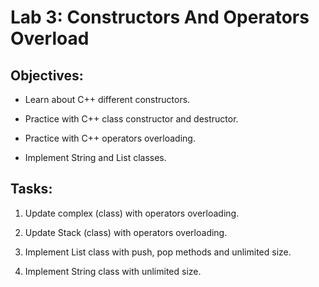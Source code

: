 # Lab 3: Constructors And Operators Overload

## Objectives:

- Learn about C++ different constructors.

- Practice with C++ class constructor and destructor.

- Practice with C++ operators overloading.

- Implement String and List classes.

## Tasks:

1. Update complex (class) with operators overloading.

2. Update Stack (class) with operators overloading.

3. Implement List class with push, pop methods and unlimited size.

4. Implement String class with unlimited size.
